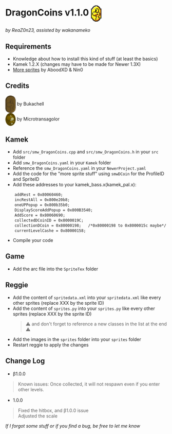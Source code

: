 # DragonCoins v1.1.0 <img src="https://github.com/Developers-Collective/NSMBW-Custom-Sprites/blob/main/CustomSprites/DragonCoins/Reggie/sprites/smwDragoncoin_0.png" width="32" align="center" />
*by ReaZ0n23, assisted by wakanameko*


## Requirements
- Knowledge about how to install this kind of stuff (at least the basics)
- Kamek 1.2.X (changes may have to be made for Newer 1.3X)
- [More sprites](https://github.com/Synell/NSMBW-Custom-Sprites/releases/tag/MoreSprites) by AboodXD & Nin0

## Credits
<img src="https://github.com/Developers-Collective/NSMBW-Custom-Sprites/blob/main/CustomSprites/DragonCoins/Reggie/sprites/smwDragoncoin_1.png" width="32" align="center" /> by Bukachell  
<img src="https://github.com/Developers-Collective/NSMBW-Custom-Sprites/blob/main/CustomSprites/DragonCoins/Reggie/sprites/smwDragoncoin_2.png" width="32" align="center" /> by Microtransagolor  

## Kamek
- Add `src/smw_DragonCoins.cpp` and `src/smw_DragonCoins.h` in your `src` folder
- Add `smw_DragonCoins.yaml` in your `Kamek` folder
- Reference the `smw_DragonCoins.yaml` in your `NewerProject.yaml`
- Add the code for the "more sprite stuff" using `smwDCoin` for the ProfileID and SpriteID
- Add these addresses to your kamek_bass.x(kamek_pal.x):
```
	addRest = 0x80060460;
	incRestAll = 0x800e20b8;
	oneUPPopup = 0x800b35b0;
	DisplayScoreAddPopup = 0x800B3540;
	AddScore = 0x80060690;
	collectedDCoinID = 0x8000019C;
	collectionDCoin = 0x80000198;	/*0x80000198 to 0x8000015c maybe*/
	currentLevelCashe = 0x80000158;
```
- Compile your code
  
  
## Game
- Add the arc file into the `SpriteTex` folder
  
  
## Reggie
- Add the content of `spritedata.xml` into your `spritedata.xml` like every other sprites (replace XXX by the sprite ID)
- Add the content of `sprites.py` into your `sprites.py` like every other sprites (replace XXX by the sprite ID)
	> ⚠️ and don't forget to reference a new classes in the list at the end ⚠️
- Add the images in the `sprites` folder into your `sprites` folder
- Restart reggie to apply the changes
  
  
## Change Log
- β1.0.0　　
> Known issues: Once collected, it will not respawn even if you enter other levels.  
- 1.0.0　　
> Fixed the hitbox, and β1.0.0 issue  
> Adjusted the scale  
  
  
*If I forgot some stuff or if you find a bug, be free to let me know*
